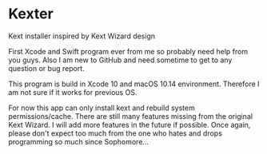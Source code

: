# Kexter
Kext installer inspired by Kext Wizard design

First Xcode and Swift program ever from me so probably need help from you guys. Also I am new to GitHub and need sometime to get to any question or bug report.

This program is build in Xcode 10 and macOS 10.14 environment. Therefore I am not sure if it works for previous OS.

For now this app can only install kext and rebuild system permissions/cache. There are still many features missing from the original Kext Wizard. I will add more features in the future if possible. Once again, please don't expect too much from the one who hates and drops programming so much since Sophomore...
